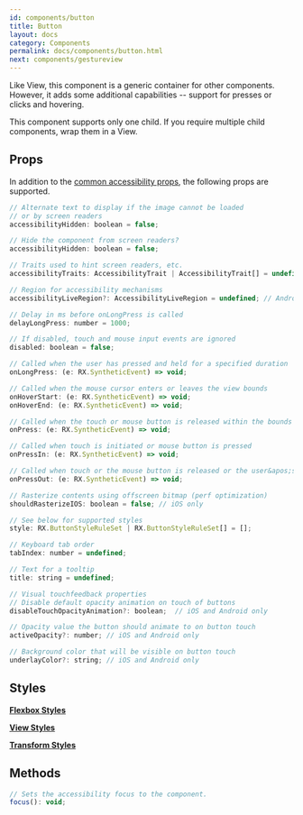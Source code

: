 ```yaml
---
id: components/button
title: Button
layout: docs
category: Components
permalink: docs/components/button.html
next: components/gestureview
---
```


Like View, this component is a generic container for other components. However, it adds some additional capabilities -- support for presses or clicks and hovering.

This component supports only one child. If you require multiple child components, wrap them in a View.

## Props
In addition to the [common accessibility props](/reactxp/docs/accessibility.html), the following props are supported.

``` javascript
// Alternate text to display if the image cannot be loaded
// or by screen readers
accessibilityHidden: boolean = false;

// Hide the component from screen readers?
accessibilityHidden: boolean = false;

// Traits used to hint screen readers, etc.
accessibilityTraits: AccessibilityTrait | AccessibilityTrait[] = undefined;

// Region for accessibility mechanisms
accessibilityLiveRegion?: AccessibilityLiveRegion = undefined; // Android and web only

// Delay in ms before onLongPress is called
delayLongPress: number = 1000;

// If disabled, touch and mouse input events are ignored
disabled: boolean = false;

// Called when the user has pressed and held for a specified duration
onLongPress: (e: RX.SyntheticEvent) => void;

// Called when the mouse cursor enters or leaves the view bounds
onHoverStart: (e: RX.SyntheticEvent) => void;
onHoverEnd: (e: RX.SyntheticEvent) => void;

// Called when the touch or mouse button is released within the bounds of the view and the press has not been canceled
onPress: (e: RX.SyntheticEvent) => void;

// Called when touch is initiated or mouse button is pressed
onPressIn: (e: RX.SyntheticEvent) => void;

// Called when touch or the mouse button is released or the user&apos;s finger or mouse cursor is no longer over the view
onPressOut: (e: RX.SyntheticEvent) => void;

// Rasterize contents using offscreen bitmap (perf optimization)
shouldRasterizeIOS: boolean = false; // iOS only

// See below for supported styles
style: RX.ButtonStyleRuleSet | RX.ButtonStyleRuleSet[] = [];

// Keyboard tab order
tabIndex: number = undefined;

// Text for a tooltip
title: string = undefined;

// Visual touchfeedback properties
// Disable default opacity animation on touch of buttons
disableTouchOpacityAnimation?: boolean;  // iOS and Android only

// Opacity value the button should animate to on button touch
activeOpacity?: number; // iOS and Android only

// Background color that will be visible on button touch
underlayColor?: string; // iOS and Android only
```

## Styles

[**Flexbox Styles**](/reactxp/docs/styles.html#flexbox-style-attributes)

[**View Styles**](/reactxp/docs/styles.html#view-style-attributes)

[**Transform Styles**](/reactxp/docs/styles.html#transform-style-attributes)

## Methods
``` javascript
// Sets the accessibility focus to the component.
focus(): void;
```

